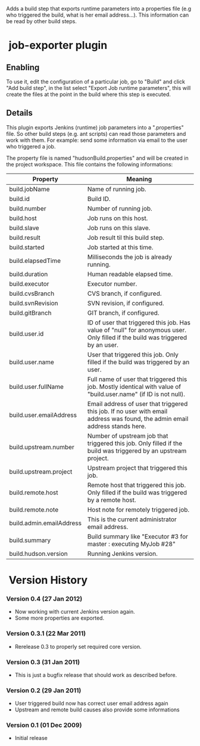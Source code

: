 Adds a build step that exports runtime parameters into a properties file
(e.g who triggered the build, what is her email address...). This
information can be read by other build steps.

#  job-exporter plugin

## Enabling

To use it, edit the configuration of a particular job, go to "Build" and
click "Add build step", in the list select "Export Job runtime
parameters", this will create the files at the point in the build where
this step is executed.

## Details

This plugin exports Jenkins (runtime) job parameters into a
".properties" file. So other build steps (e.g. ant scripts) can read
those parameters and work with them. For example: send some information
via email to the user who triggered a job.

The property file is named "hudsonBuild.properties" and will be created
in the project workspace. This file contains the following informations:

| Property                 | Meaning                                                                                                                        |
|--------------------------|--------------------------------------------------------------------------------------------------------------------------------|
| build.jobName            | Name of running job.                                                                                                           |
| build.id                 | Build ID.                                                                                                                      |
| build.number             | Number of running job.                                                                                                         |
| build.host               | Job runs on this host.                                                                                                         |
| build.slave              | Job runs on this slave.                                                                                                        |
| build.result             | Job result til this build step.                                                                                                |
| build.started            | Job started at this time.                                                                                                      |
| build.elapsedTime        | Milliseconds the job is already running.                                                                                       |
| build.duration           | Human readable elapsed time.                                                                                                   |
| build.executor           | Executor number.                                                                                                               |
| build.cvsBranch          | CVS branch, if configured.                                                                                                     |
| build.svnRevision        | SVN revision, if configured.                                                                                                   |
| build.gitBranch          | GIT branch, if configured.                                                                                                     |
| build.user.id            | ID of user that triggered this job. Has value of "null" for anonymous user. Only filled if the build was triggered by an user. |
| build.user.name          | User that triggered this job. Only filled if the build was triggered by an user.                                               |
| build.user.fullName      | Full name of user that triggered this job. Mostly identical with value of "build.user.name" (if ID is not null).               |
| build.user.emailAddress  | Email address of user that triggered this job. If no user with email address was found, the admin email address stands here.   |
| build.upstream.number    | Number of upstream job that triggered this job. Only filled if the build was triggered by an upstream project.                 |
| build.upstream.project   | Upstream project that triggered this job.                                                                                      |
| build.remote.host        | Remote host that triggered this job. Only filled if the build was triggered by a remote host.                                  |
| build.remote.note        | Host note for remotely triggered job.                                                                                          |
| build.admin.emailAddress | This is the current administrator email address.                                                                               |
| build.summary            | Build summary like "Executor \#3 for master : executing MyJob \#28"                                                            |
| build.hudson.version     | Running Jenkins version.                                                                                                       |

#  Version History

### Version 0.4 (27 Jan 2012)

-   Now working with current Jenkins version again.
-   Some more properties are exported.

### Version 0.3.1 (22 Mar 2011)

-   Rerelease 0.3 to properly set required core version.

### Version 0.3 (31 Jan 2011)

-   This is just a bugfix release that should work as described before.

### Version 0.2 (29 Jan 2011)

-   User triggered build now has correct user email address again
-   Upstream and remote build causes also provide some informations

### Version 0.1 (01 Dec 2009)

-   Initial release
